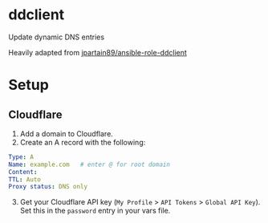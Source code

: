 ddclient
===

Update dynamic DNS entries

Heavily adapted from [jpartain89/ansible-role-ddclient](https://github.com/jpartain89/ansible-role-ddclient)

# Setup
## Cloudflare
1. Add a domain to Cloudflare.
2. Create an A record with the following:
```yaml
Type: A
Name: example.com   # enter @ for root domain
Content: 
TTL: Auto
Proxy status: DNS only
```
3. Get your Cloudflare API key (`My Profile` > `API Tokens` > `Global API Key`). Set this in the `password` entry in your vars file.
